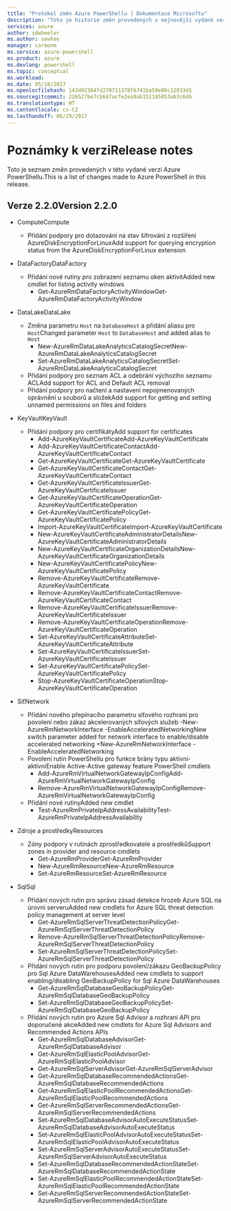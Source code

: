 ```yaml
---
title: "Protokol změn Azure PowerShellu | Dokumentace Microsoftu"
description: "Toto je historie změn provedených v nejnovější vydané verzi Azure PowerShellu."
services: azure
author: sdwheeler
ms.author: sewhee
manager: carmonm
ms.service: azure-powershell
ms.product: azure
ms.devlang: powershell
ms.topic: conceptual
ms.workload: 
ms.date: 05/18/2017
ms.openlocfilehash: 143d92384fd270711378f6741ba59e88c12833d1
ms.sourcegitcommit: 226527be7cb647acfe2ea9ab151185053ab3c6db
ms.translationtype: HT
ms.contentlocale: cs-CZ
ms.lasthandoff: 06/29/2017
---
```

# <span data-ttu-id="5a9f2-103">Poznámky k verzi</span><span class="sxs-lookup"><span data-stu-id="5a9f2-103">Release notes</span></span>
<a id="release-notes" class="xliff"></a>

<span data-ttu-id="5a9f2-104">Toto je seznam změn provedených v této vydané verzi Azure PowerShellu.</span><span class="sxs-lookup"><span data-stu-id="5a9f2-104">This is a list of changes made to Azure PowerShell in this release.</span></span>

## <span data-ttu-id="5a9f2-105">Verze 2.2.0</span><span class="sxs-lookup"><span data-stu-id="5a9f2-105">Version 2.2.0</span></span>
<a id="version-220" class="xliff"></a>
* <span data-ttu-id="5a9f2-106">Compute</span><span class="sxs-lookup"><span data-stu-id="5a9f2-106">Compute</span></span>
  - <span data-ttu-id="5a9f2-107">Přidání podpory pro dotazování na stav šifrování z rozšíření AzureDiskEncryptionForLinux</span><span class="sxs-lookup"><span data-stu-id="5a9f2-107">Add support for querying encryption status from the AzureDiskEncryptionForLinux extension</span></span>
* <span data-ttu-id="5a9f2-108">DataFactory</span><span class="sxs-lookup"><span data-stu-id="5a9f2-108">DataFactory</span></span>
  - <span data-ttu-id="5a9f2-109">Přidání nové rutiny pro zobrazení seznamu oken aktivit</span><span class="sxs-lookup"><span data-stu-id="5a9f2-109">Added new cmdlet for listing activity windows</span></span>
    + <span data-ttu-id="5a9f2-110">Get-AzureRmDataFactoryActivityWindow</span><span class="sxs-lookup"><span data-stu-id="5a9f2-110">Get-AzureRmDataFactoryActivityWindow</span></span>
* <span data-ttu-id="5a9f2-111">DataLake</span><span class="sxs-lookup"><span data-stu-id="5a9f2-111">DataLake</span></span>
  - <span data-ttu-id="5a9f2-112">Změna parametru `Host` na `DatabaseHost` a přidání aliasu pro `Host`</span><span class="sxs-lookup"><span data-stu-id="5a9f2-112">Changed parameter `Host` to `DatabaseHost` and added alias to `Host`</span></span>
    + <span data-ttu-id="5a9f2-113">New-AzureRmDataLakeAnalyticsCatalogSecret</span><span class="sxs-lookup"><span data-stu-id="5a9f2-113">New-AzureRmDataLakeAnalyticsCatalogSecret</span></span>
    + <span data-ttu-id="5a9f2-114">Set-AzureRmDataLakeAnalyticsCatalogSecret</span><span class="sxs-lookup"><span data-stu-id="5a9f2-114">Set-AzureRmDataLakeAnalyticsCatalogSecret</span></span>
  - <span data-ttu-id="5a9f2-115">Přidání podpory pro seznam ACL a odebrání výchozího seznamu ACL</span><span class="sxs-lookup"><span data-stu-id="5a9f2-115">Add support for ACL and Default ACL removal</span></span>
  - <span data-ttu-id="5a9f2-116">Přidání podpory pro načtení a nastavení nepojmenovaných oprávnění u souborů a složek</span><span class="sxs-lookup"><span data-stu-id="5a9f2-116">Add support for getting and setting unnamed permissions on files and folders</span></span>
* <span data-ttu-id="5a9f2-117">KeyVault</span><span class="sxs-lookup"><span data-stu-id="5a9f2-117">KeyVault</span></span>
  - <span data-ttu-id="5a9f2-118">Přidání podpory pro certifikáty</span><span class="sxs-lookup"><span data-stu-id="5a9f2-118">Add support for certificates</span></span>
    + <span data-ttu-id="5a9f2-119">Add-AzureKeyVaultCertificate</span><span class="sxs-lookup"><span data-stu-id="5a9f2-119">Add-AzureKeyVaultCertificate</span></span>
    + <span data-ttu-id="5a9f2-120">Add-AzureKeyVaultCertificateContact</span><span class="sxs-lookup"><span data-stu-id="5a9f2-120">Add-AzureKeyVaultCertificateContact</span></span>
    + <span data-ttu-id="5a9f2-121">Get-AzureKeyVaultCertificate</span><span class="sxs-lookup"><span data-stu-id="5a9f2-121">Get-AzureKeyVaultCertificate</span></span>
    + <span data-ttu-id="5a9f2-122">Get-AzureKeyVaultCertificateContact</span><span class="sxs-lookup"><span data-stu-id="5a9f2-122">Get-AzureKeyVaultCertificateContact</span></span>
    + <span data-ttu-id="5a9f2-123">Get-AzureKeyVaultCertificateIssuer</span><span class="sxs-lookup"><span data-stu-id="5a9f2-123">Get-AzureKeyVaultCertificateIssuer</span></span>
    + <span data-ttu-id="5a9f2-124">Get-AzureKeyVaultCertificateOperation</span><span class="sxs-lookup"><span data-stu-id="5a9f2-124">Get-AzureKeyVaultCertificateOperation</span></span>
    + <span data-ttu-id="5a9f2-125">Get-AzureKeyVaultCertificatePolicy</span><span class="sxs-lookup"><span data-stu-id="5a9f2-125">Get-AzureKeyVaultCertificatePolicy</span></span>
    + <span data-ttu-id="5a9f2-126">Import-AzureKeyVaultCertificate</span><span class="sxs-lookup"><span data-stu-id="5a9f2-126">Import-AzureKeyVaultCertificate</span></span>
    + <span data-ttu-id="5a9f2-127">New-AzureKeyVaultCertificateAdministratorDetails</span><span class="sxs-lookup"><span data-stu-id="5a9f2-127">New-AzureKeyVaultCertificateAdministratorDetails</span></span>
    + <span data-ttu-id="5a9f2-128">New-AzureKeyVaultCertificateOrganizationDetails</span><span class="sxs-lookup"><span data-stu-id="5a9f2-128">New-AzureKeyVaultCertificateOrganizationDetails</span></span>
    + <span data-ttu-id="5a9f2-129">New-AzureKeyVaultCertificatePolicy</span><span class="sxs-lookup"><span data-stu-id="5a9f2-129">New-AzureKeyVaultCertificatePolicy</span></span>
    + <span data-ttu-id="5a9f2-130">Remove-AzureKeyVaultCertificate</span><span class="sxs-lookup"><span data-stu-id="5a9f2-130">Remove-AzureKeyVaultCertificate</span></span>
    + <span data-ttu-id="5a9f2-131">Remove-AzureKeyVaultCertificateContact</span><span class="sxs-lookup"><span data-stu-id="5a9f2-131">Remove-AzureKeyVaultCertificateContact</span></span>
    + <span data-ttu-id="5a9f2-132">Remove-AzureKeyVaultCertificateIssuer</span><span class="sxs-lookup"><span data-stu-id="5a9f2-132">Remove-AzureKeyVaultCertificateIssuer</span></span>
    + <span data-ttu-id="5a9f2-133">Remove-AzureKeyVaultCertificateOperation</span><span class="sxs-lookup"><span data-stu-id="5a9f2-133">Remove-AzureKeyVaultCertificateOperation</span></span>
    + <span data-ttu-id="5a9f2-134">Set-AzureKeyVaultCertificateAttribute</span><span class="sxs-lookup"><span data-stu-id="5a9f2-134">Set-AzureKeyVaultCertificateAttribute</span></span>
    + <span data-ttu-id="5a9f2-135">Set-AzureKeyVaultCertificateIssuer</span><span class="sxs-lookup"><span data-stu-id="5a9f2-135">Set-AzureKeyVaultCertificateIssuer</span></span>
    + <span data-ttu-id="5a9f2-136">Set-AzureKeyVaultCertificatePolicy</span><span class="sxs-lookup"><span data-stu-id="5a9f2-136">Set-AzureKeyVaultCertificatePolicy</span></span>
    + <span data-ttu-id="5a9f2-137">Stop-AzureKeyVaultCertificateOperation</span><span class="sxs-lookup"><span data-stu-id="5a9f2-137">Stop-AzureKeyVaultCertificateOperation</span></span>
* <span data-ttu-id="5a9f2-138">Síť</span><span class="sxs-lookup"><span data-stu-id="5a9f2-138">Network</span></span>

  - <span data-ttu-id="5a9f2-139">Přidání nového přepínacího parametru síťového rozhraní pro povolení nebo zákaz akcelerovaných síťových služeb -New-AzureRmNetworkInterface -EnableAcceleratedNetworking</span><span class="sxs-lookup"><span data-stu-id="5a9f2-139">New switch parameter added for network interface to enable/disable accelerated networking +New-AzureRmNetworkInterface -EnableAcceleratedNetworking</span></span>
  - <span data-ttu-id="5a9f2-140">Povolení rutin PowerShellu pro funkce brány typu aktivní-aktivní</span><span class="sxs-lookup"><span data-stu-id="5a9f2-140">Enable Active-Active gateway feature PowerShell cmdlets</span></span>
    + <span data-ttu-id="5a9f2-141">Add-AzureRmVirtualNetworkGatewayIpConfig</span><span class="sxs-lookup"><span data-stu-id="5a9f2-141">Add-AzureRmVirtualNetworkGatewayIpConfig</span></span>
    + <span data-ttu-id="5a9f2-142">Remove-AzureRmVirtualNetworkGatewayIpConfig</span><span class="sxs-lookup"><span data-stu-id="5a9f2-142">Remove-AzureRmVirtualNetworkGatewayIpConfig</span></span>
  - <span data-ttu-id="5a9f2-143">Přidání nové rutiny</span><span class="sxs-lookup"><span data-stu-id="5a9f2-143">Added new cmdlet</span></span>
    + <span data-ttu-id="5a9f2-144">Test-AzureRmPrivateIpAddressAvailability</span><span class="sxs-lookup"><span data-stu-id="5a9f2-144">Test-AzureRmPrivateIpAddressAvailability</span></span>
* <span data-ttu-id="5a9f2-145">Zdroje a prostředky</span><span class="sxs-lookup"><span data-stu-id="5a9f2-145">Resources</span></span>
  - <span data-ttu-id="5a9f2-146">Zóny podpory v rutinách zprostředkovatele a prostředků</span><span class="sxs-lookup"><span data-stu-id="5a9f2-146">Support zones in provider and resource cmdlets</span></span>
    + <span data-ttu-id="5a9f2-147">Get-AzureRmProvider</span><span class="sxs-lookup"><span data-stu-id="5a9f2-147">Get-AzureRmProvider</span></span>
    + <span data-ttu-id="5a9f2-148">New-AzureRmResource</span><span class="sxs-lookup"><span data-stu-id="5a9f2-148">New-AzureRmResource</span></span>
    + <span data-ttu-id="5a9f2-149">Set-AzureRmResource</span><span class="sxs-lookup"><span data-stu-id="5a9f2-149">Set-AzureRmResource</span></span>
* <span data-ttu-id="5a9f2-150">Sql</span><span class="sxs-lookup"><span data-stu-id="5a9f2-150">Sql</span></span>
  - <span data-ttu-id="5a9f2-151">Přidání nových rutin pro správu zásad detekce hrozeb Azure SQL na úrovni serveru</span><span class="sxs-lookup"><span data-stu-id="5a9f2-151">Added new cmdlets for Azure SQL threat detection policy management at server level</span></span>
    + <span data-ttu-id="5a9f2-152">Get-AzureRmSqlServerThreatDetectionPolicy</span><span class="sxs-lookup"><span data-stu-id="5a9f2-152">Get-AzureRmSqlServerThreatDetectionPolicy</span></span>
    + <span data-ttu-id="5a9f2-153">Remove-AzureRmSqlServerThreatDetectionPolicy</span><span class="sxs-lookup"><span data-stu-id="5a9f2-153">Remove-AzureRmSqlServerThreatDetectionPolicy</span></span>
    + <span data-ttu-id="5a9f2-154">Set-AzureRmSqlServerThreatDetectionPolicy</span><span class="sxs-lookup"><span data-stu-id="5a9f2-154">Set-AzureRmSqlServerThreatDetectionPolicy</span></span>
  - <span data-ttu-id="5a9f2-155">Přidání nových rutin pro podporu povolení/zákazu GeoBackupPolicy pro Sql Azure DataWarehouses</span><span class="sxs-lookup"><span data-stu-id="5a9f2-155">Added new cmdlets to support enabling/disabling GeoBackupPolicy for Sql Azure DataWarehouses</span></span>
    + <span data-ttu-id="5a9f2-156">Get-AzureRmSqlDatabaseGeoBackupPolicy</span><span class="sxs-lookup"><span data-stu-id="5a9f2-156">Get-AzureRmSqlDatabaseGeoBackupPolicy</span></span>
    + <span data-ttu-id="5a9f2-157">Set-AzureRmSqlDatabaseGeoBackupPolicy</span><span class="sxs-lookup"><span data-stu-id="5a9f2-157">Set-AzureRmSqlDatabaseGeoBackupPolicy</span></span>
  - <span data-ttu-id="5a9f2-158">Přidání nových rutin pro Azure Sql Advisor a rozhraní API pro doporučené akce</span><span class="sxs-lookup"><span data-stu-id="5a9f2-158">Added new cmdlets for Azure Sql Advisors and Recommended Actions APIs</span></span>
    + <span data-ttu-id="5a9f2-159">Get-AzureRmSqlDatabaseAdvisor</span><span class="sxs-lookup"><span data-stu-id="5a9f2-159">Get-AzureRmSqlDatabaseAdvisor</span></span>
    + <span data-ttu-id="5a9f2-160">Get-AzureRmSqlElasticPoolAdvisor</span><span class="sxs-lookup"><span data-stu-id="5a9f2-160">Get-AzureRmSqlElasticPoolAdvisor</span></span>
    + <span data-ttu-id="5a9f2-161">Get-AzureRmSqlServerAdvisor</span><span class="sxs-lookup"><span data-stu-id="5a9f2-161">Get-AzureRmSqlServerAdvisor</span></span>
    + <span data-ttu-id="5a9f2-162">Get-AzureRmSqlDatabaseRecommendedActions</span><span class="sxs-lookup"><span data-stu-id="5a9f2-162">Get-AzureRmSqlDatabaseRecommendedActions</span></span>
    + <span data-ttu-id="5a9f2-163">Get-AzureRmSqlElasticPoolRecommendedActions</span><span class="sxs-lookup"><span data-stu-id="5a9f2-163">Get-AzureRmSqlElasticPoolRecommendedActions</span></span>
    + <span data-ttu-id="5a9f2-164">Get-AzureRmSqlServerRecommendedActions</span><span class="sxs-lookup"><span data-stu-id="5a9f2-164">Get-AzureRmSqlServerRecommendedActions</span></span>
    + <span data-ttu-id="5a9f2-165">Set-AzureRmSqlDatabaseAdvisorAutoExecuteStatus</span><span class="sxs-lookup"><span data-stu-id="5a9f2-165">Set-AzureRmSqlDatabaseAdvisorAutoExecuteStatus</span></span>
    + <span data-ttu-id="5a9f2-166">Set-AzureRmSqlElasticPoolAdvisorAutoExecuteStatus</span><span class="sxs-lookup"><span data-stu-id="5a9f2-166">Set-AzureRmSqlElasticPoolAdvisorAutoExecuteStatus</span></span>
    + <span data-ttu-id="5a9f2-167">Set-AzureRmSqlServerAdvisorAutoExecuteStatus</span><span class="sxs-lookup"><span data-stu-id="5a9f2-167">Set-AzureRmSqlServerAdvisorAutoExecuteStatus</span></span>
    + <span data-ttu-id="5a9f2-168">Set-AzureRmSqlDatabaseRecommendedActionState</span><span class="sxs-lookup"><span data-stu-id="5a9f2-168">Set-AzureRmSqlDatabaseRecommendedActionState</span></span>
    + <span data-ttu-id="5a9f2-169">Set-AzureRmSqlElasticPoolRecommendedActionState</span><span class="sxs-lookup"><span data-stu-id="5a9f2-169">Set-AzureRmSqlElasticPoolRecommendedActionState</span></span>
    + <span data-ttu-id="5a9f2-170">Set-AzureRmSqlServerRecommendedActionState</span><span class="sxs-lookup"><span data-stu-id="5a9f2-170">Set-AzureRmSqlServerRecommendedActionState</span></span>
